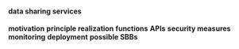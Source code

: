 ####  data sharing services
**motivation**
**principle realization**
**functions**
**APIs**
**security measures**
**monitoring**
**deployment**
**possible SBBs**